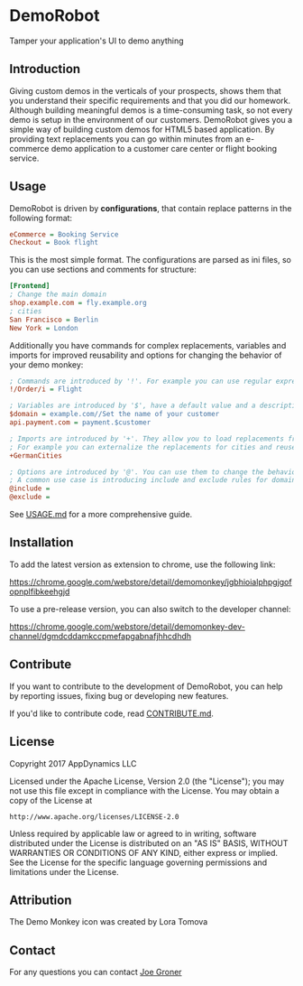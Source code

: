# DemoRobot
Tamper your application's UI to demo anything

## Introduction
Giving custom demos in the verticals of your prospects, shows them that you understand their specific requirements and that you did our homework. Although building meaningful demos is a time-consuming task, so not every demo is setup in the environment of our customers. DemoRobot gives you a simple way of building custom demos for HTML5 based application. By providing text replacements you can go within minutes from an e-commerce demo application to a customer care center or flight booking service.

## Usage
DemoRobot is driven by __configurations__, that contain replace patterns in the following format:

```ini
eCommerce = Booking Service
Checkout = Book flight
```

This is the most simple format. The configurations are parsed as ini files, so you can use sections and comments for structure:

```ini
[Frontend]
; Change the main domain
shop.example.com = fly.example.org
; cities
San Francisco = Berlin
New York = London
```

Additionally you have commands for complex replacements, variables and imports for improved reusability and options for changing the behavior of your demo monkey:

```ini
; Commands are introduced by '!'. For example you can use regular expressions:
!/Order/i = Flight

; Variables are introduced by '$', have a default value and a description
$domain = example.com//Set the name of your customer
api.payment.com = payment.$customer

; Imports are introduced by '+'. They allow you to load replacements from other configurations.
; For example you can externalize the replacements for cities and reuse it over and over again.
+GermanCities

; Options are introduced by '@'. You can use them to change the behavior of tampermonkey.
; A common use case is introducing include and exclude rules for domains:
@include =
@exclude =
```

See [USAGE.md](Usage.md) for a more comprehensive guide.

## Installation
To add the latest version as extension to chrome, use the following link:

https://chrome.google.com/webstore/detail/demomonkey/jgbhioialphpgjgofopnplfibkeehgjd

To use a pre-release version, you can also switch to the developer channel:

https://chrome.google.com/webstore/detail/demomonkey-dev-channel/dgmdcddamkccpmefapgabnafjhhcdhdh

## Contribute
If you want to contribute to the development of DemoRobot, you can help by reporting issues, fixing bug or developing new features.

If you'd like to contribute code, read [CONTRIBUTE.md](CONTRIBUTE.md).

## License

Copyright 2017 AppDynamics LLC

Licensed under the Apache License, Version 2.0 (the "License"); you may not use this file except in compliance with the License.
You may obtain a copy of the License at

    http://www.apache.org/licenses/LICENSE-2.0

Unless required by applicable law or agreed to in writing, software distributed under the License is distributed on an "AS IS" BASIS, WITHOUT WARRANTIES OR CONDITIONS OF ANY KIND, either express or implied.
See the License for the specific language governing permissions and limitations under the License.

## Attribution
The Demo Monkey icon was created by Lora Tomova

## Contact ###
For any questions you can contact [Joe Groner](https://github.com/joegroner)

